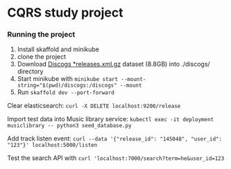 # CQRS study project

### Running the project

1. Install skaffold and minikube
1. clone the project
1. Download [Discogs *releases.xml.gz](https://data.discogs.com/) dataset (8.8GB) into ./discogs/ directory
1. Start minikube with `minikube start --mount-string="$(pwd)/discogs:/discogs" --mount`
1. Run `skaffold dev --port-forward`

Clear elasticsearch: `curl -X DELETE localhost:9200/release`

Import test data into Music library service: `kubectl exec -it deployment musiclibrary -- python3 seed_database.py`

Add track listen event: `curl --data '{"release_id": "145048", "user_id": "123"}' localhost:5000/listen `

Test the search API with `curl 'localhost:7000/search?term=he&user_id=123`
